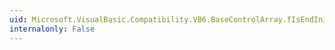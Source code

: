 ```yaml
---
uid: Microsoft.VisualBasic.Compatibility.VB6.BaseControlArray.fIsEndInitCalled
internalonly: False
---
```

